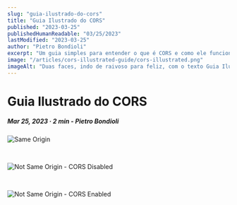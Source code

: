 ```yaml
---
slug: "guia-ilustrado-do-cors"
title: "Guia Ilustrado do CORS"
published: "2023-03-25"
publishedHumanReadable: "03/25/2023"
lastModified: "2023-03-25"
author: "Pietro Bondioli"
excerpt: "Um guia simples para entender o que é CORS e como ele funciona."
image: "/articles/cors-illustrated-guide/cors-illustrated.png"
imageAlt: "Duas faces, indo de raivoso para feliz, com o texto Guia Ilustrado do CORS"
---
```


# Guia Ilustrado do CORS

##### Mar 25, 2023 · 2 min - Pietro Bondioli

![Same Origin](/articles/cors-illustrated-guide/same-origin-pt.png)

<br/>

![Not Same Origin - CORS Disabled](/articles/cors-illustrated-guide/not-same-origin-cors-disabled-pt.png)

<br/>

![Not Same Origin - CORS Enabled](/articles/cors-illustrated-guide/not-same-origin-cors-enabled-pt.png)
